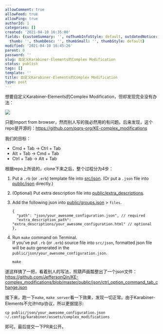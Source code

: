 ```yaml
---
allowComment: true
allowFeed: true
allowPing: true
authorId: 1
categories: []
created: '2021-04-10 16:35:00'
fields: {customSummary: '', noThumbInfoStyle: default, outdatedNotice: 'no', reprint: standard,
  thumb: '', thumbDesc: '', thumbSmall: '', thumbStyle: default}
modified: '2021-04-10 16:45:26'
parent: 0
password: ''
slug: 自定义Karabiner-Elements的Complex Modification
status: publish
tags: []
template: ''
title: 自定义Karabiner-Elements的Complex Modification
type: post
---
```

想要自定义Karabiner-Elements的Complex Modification，但却发现完全没有办法：

![](https://cdn.jsdelivr.net/gh/JeffersonQin/blog-asset@latest/usr/picgo/20210410163726.png)

只能Import from browser，然而别人写的我必然用的有问题。后来发现，这个repo是开源的：https://github.com/pqrs-org/KE-complex_modifications

我们的目标：
- Cmd + Tab -> Ctrl + Tab
- Alt + Tab -> Cmd + Tab
- Ctrl + Tab -> Alt + Tab

根据repo上所说的，clone下来之后，整个过程分为4步：
1.  Put a `.rb` (or `.erb`) template file into [src/json](https://github.com/pqrs-org/KE-complex_modifications/tree/master/src/json). (Or put a `.json` file into [public/json](https://github.com/pqrs-org/KE-complex_modifications/tree/master/public/json) directly.)
2.  (Optional) Put extra description file into [public/extra_descriptions](https://github.com/pqrs-org/KE-complex_modifications/tree/master/public/extra_descriptions).
3.  Add the following json into [public/groups.json](https://github.com/pqrs-org/KE-complex_modifications/tree/master/public/groups.json) &gt; `files`.

    ```json5
    {
      "path": "json/your_awesome_configuration.json", // required
      "extra_description_path": "extra_descriptions/your_awesome_configuration.html" // optional
    },
    ```

4.  Run `make` command on Terminal. <br/> If you've put `.rb` (or `.erb`) source file into `src/json`, formatted json file will be auto generated in the `public/json/your_awesome_configuration.json`.

    ```shell
    make
    ```

遂这样搞了一把，看着别人的写法，照葫芦画瓢整出了一个json文件：https://github.com/JeffersonQin/KE-complex_modifications/blob/master/public/json/ctrl_option_command_tab_change.json

接下来，跑一下`make`, `make server`看一下效果，发现一切正常。由于Karabiner-Elements不允许http协议，所以更据提示: 

```
cp public/json/your_awesome_configuration.json ~/.config/karabiner/assets/complex_modifications
```

即可。最后提交一下PR来公开。